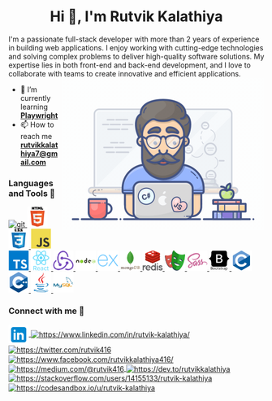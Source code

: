 <h1 align="center">Hi 👋, I'm Rutvik Kalathiya</h1>
I'm a passionate full-stack developer with more than 2 years of experience in building web applications. I enjoy working with cutting-edge technologies and solving complex problems to deliver high-quality software solutions. My expertise lies in both front-end and back-end development, and I love to collaborate with teams to create innovative and efficient applications.
<img align="right" alt="Coding" width="400" src="https://github.com/rutvik-kalathiya/rutvik-kalathiya/blob/main/programmer.gif" />

- 🌱 I’m currently learning [**Playwright**](https://playwright.dev/)
- 📫 How to reach me **rutvikkalathiya7@gmail.com**

<h3 align="left">Languages and Tools 🧰</h3>
<p align="left">
  <a href="https://git-scm.com/" target="_blank" rel="noreferrer"> 
    <img src="https://www.vectorlogo.zone/logos/git-scm/git-scm-icon.svg" alt="git" width="40" height="40"/> 
  </a>
  <a href="https://www.w3.org/html/" target="_blank" rel="noreferrer">
    <img src="https://raw.githubusercontent.com/devicons/devicon/master/icons/html5/html5-original-wordmark.svg" alt="html5" width="40" height="40" />
  </a>
  <a href="https://www.w3schools.com/css/" target="_blank" rel="noreferrer">
    <img src="https://raw.githubusercontent.com/devicons/devicon/master/icons/css3/css3-original-wordmark.svg" alt="css3" width="40" height="40" />
  </a>
  <a href="https://developer.mozilla.org/en-US/docs/Web/JavaScript" target="_blank" rel="noreferrer">
    <img src="https://raw.githubusercontent.com/devicons/devicon/master/icons/javascript/javascript-original.svg" alt="javascript" width="40" height="40" />
  </a>
  <a href="https://www.typescriptlang.org/" target="_blank" rel="noreferrer">
    <img src="https://raw.githubusercontent.com/devicons/devicon/master/icons/typescript/typescript-original.svg" alt="typescript" width="40" height="40" />
  </a>
  <a href="https://reactjs.org/" target="_blank" rel="noreferrer">
    <img src="https://raw.githubusercontent.com/devicons/devicon/master/icons/react/react-original-wordmark.svg" alt="react" width="40" height="40" />
  </a>
  <a href="https://redux.js.org" target="_blank" rel="noreferrer">
    <img src="https://raw.githubusercontent.com/devicons/devicon/master/icons/redux/redux-original.svg" alt="redux" width="40" height="40" />
  </a>
  <a href="https://nodejs.org" target="_blank" rel="noreferrer">
    <img src="https://raw.githubusercontent.com/devicons/devicon/master/icons/nodejs/nodejs-original-wordmark.svg" alt="nodejs" width="40" height="40" />
  </a>
  <a href="https://expressjs.com" target="_blank" rel="noreferrer">
    <img src="https://github.com/rutvik-kalathiya/rutvik-kalathiya/blob/main/express-color.svg" alt="express" width="40" height="40" />
  </a>
  <a href="https://www.mongodb.com/" target="_blank" rel="noreferrer">
    <img src="https://raw.githubusercontent.com/devicons/devicon/master/icons/mongodb/mongodb-original-wordmark.svg" alt="mongodb" width="40" height="40" />
  </a>
  <a href="https://redis.io" target="_blank" rel="noreferrer">
    <img src="https://raw.githubusercontent.com/devicons/devicon/master/icons/redis/redis-original-wordmark.svg" alt="redis" width="40" height="40" />
  </a>
  <a href="https://playwright.dev/" target="_blank" rel="noreferrer">
    <img src="https://github.com/rutvik-kalathiya/rutvik-kalathiya/blob/main/playwright.svg" alt="playwright" width="40" height="40" />
  </a>
   <a href="https://sass-lang.com" target="_blank" rel="noreferrer">
    <img src="https://raw.githubusercontent.com/devicons/devicon/master/icons/sass/sass-original.svg" alt="sass" width="40" height="40" />
  </a>
  
  <a href="https://getbootstrap.com" target="_blank" rel="noreferrer">
    <img src="https://raw.githubusercontent.com/devicons/devicon/master/icons/bootstrap/bootstrap-plain-wordmark.svg" alt="bootstrap" width="40" height="40" />
  </a>
  <a href="https://www.cprogramming.com/" target="_blank" rel="noreferrer">
    <img src="https://raw.githubusercontent.com/devicons/devicon/master/icons/c/c-original.svg" alt="c" width="40" height="40" />
  </a>
  <a href="https://www.w3schools.com/cpp/" target="_blank" rel="noreferrer">
    <img src="https://raw.githubusercontent.com/devicons/devicon/master/icons/cplusplus/cplusplus-original.svg" alt="cplusplus" width="40" height="40" />
  </a>
  <a href="https://www.java.com" target="_blank" rel="noreferrer">
    <img src="https://raw.githubusercontent.com/devicons/devicon/master/icons/java/java-original.svg" alt="java" width="40" height="40" />
  </a>
  <a href="https://www.mysql.com/" target="_blank" rel="noreferrer">
    <img src="https://raw.githubusercontent.com/devicons/devicon/master/icons/mysql/mysql-original-wordmark.svg" alt="mysql" width="40" height="40" />
  </a>
</p>
<h3 align="left">Connect with me 💬</h3>
<p align="left">
  <a href="https://www.linkedin.com/in/rutvik-kalathiya/" target="blank">
    <img align="center" src="https://github.com/rutvik-kalathiya/rutvik-kalathiya/blob/main/linkedin.png" alt="https://www.linkedin.com/in/rutvik-kalathiya/" height="40"/>
  <a href="https://www.xing.com/profile/Rutvik_Kalathiya/" target="blank">
    <img align="center" src="https://img.icons8.com/color/2x/xing.png" alt="https://www.linkedin.com/in/rutvik-kalathiya/" height='40'/>
  </a>
  <a href="https://twitter.com/rutvik416" target="blank">
    <img align="center" src="https://raw.githubusercontent.com/rahuldkjain/github-profile-readme-generator/master/src/images/icons/Social/twitter.svg" alt="https://twitter.com/rutvik416" height="40" width="35" />
  </a>
  <a href="https://www.facebook.com/rutvikkalathiya416/" target="blank">
    <img align="center" src="https://raw.githubusercontent.com/rahuldkjain/github-profile-readme-generator/master/src/images/icons/Social/facebook.svg" alt="https://www.facebook.com/rutvikkalathiya416/" height="30" width="40" /></a>
  <a href="https://medium.com/@rutvik416" target="blank">
    <img align="center" src="https://raw.githubusercontent.com/rahuldkjain/github-profile-readme-generator/master/src/images/icons/Social/medium.svg" alt="https://medium.com/@rutvik416" height="30" width="40" />
  <a href="/https://dev.to/rutvikkalathiya" target="blank">
    <img align="center" src="https://raw.githubusercontent.com/rahuldkjain/github-profile-readme-generator/master/src/images/icons/Social/devto.svg" alt="https://dev.to/rutvikkalathiya" height="30" width="30" />
  </a>
  <a href="https://stackoverflow.com/users/https://stackoverflow.com/users/14155133/rutvik-kalathiya" target="blank">
    <img align="center" src="https://raw.githubusercontent.com/rahuldkjain/github-profile-readme-generator/master/src/images/icons/Social/stack-overflow.svg" alt="https://stackoverflow.com/users/14155133/rutvik-kalathiya" height="30" width="40" />
  </a>
  <a href="https://codesandbox.io/u/rutvik-kalathiya" target="blank">
    <img align="center" src="https://raw.githubusercontent.com/rahuldkjain/github-profile-readme-generator/master/src/images/icons/Social/codesandbox.svg" alt="https://codesandbox.io/u/rutvik-kalathiya" height="30" width="40" />
  </a>
  </a>
</p>
